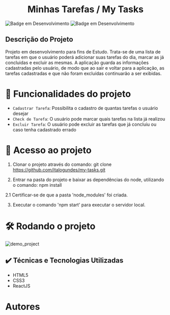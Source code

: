 <h1 align="center"> Minhas Tarefas / My Tasks </h1>

![Badge em Desenvolvimento](http://img.shields.io/static/v1?label=VERSAO&message=0.1&color=blue&style=for-the-badge)
![Badge em Desenvolvimento](http://img.shields.io/static/v1?label=STATUS&message=EM%20DESENVOLVIMENTO&color=GREEN&style=for-the-badge)

<h2>Descrição do Projeto</h2>
<p>Projeto em desenvolvimento para fins de Estudo. Trata-se de uma lista de tarefas em que o usuário poderá adicionar suas tarefas do dia, marcar as já concluidas e excluir as mesmas. A aplicação guarda as informações cadastradas pelo usuário, de modo que ao sair e voltar para a aplicação, as tarefas cadastradas e que não foram excluídas continuarão a ser exibidas.</p>

# :hammer: Funcionalidades do projeto

- `Cadastrar Tarefa`: Possibilita o cadastro de quantas tarefas o usuário desejar
- `Check de Tarefa`: O usuário pode marcar quais tarefas na lista já realizou
- `Excluir Tarefa`: O usuário pode excluir as tarefas que já concluiu ou caso tenha cadastrado errado

# 📁 Acesso ao projeto

1. Clonar o projeto através do comando:
   git clone https://github.com/italogundes/my-tasks.git

2. Entrar na pasta do projeto e baixar as dependências do node, utilizando o comando:
   npm install

2.1 Certificar-se de que a pasta 'node_modules' foi criada.

3. Executar o comando 'npm start' para executar o servidor local.


# 🛠️ Rodando o projeto

![demo_project](https://user-images.githubusercontent.com/25756680/225981284-3b13450b-cb43-4e08-9bd7-4bab36b7b7fc.gif)

<h2>✔️ Técnicas e Tecnologias Utilizadas</h2>
<ul>
  <li>HTML5</li>
  <li>CSS3</li>
  <li>ReactJS</li>
</ul>

# Autores
